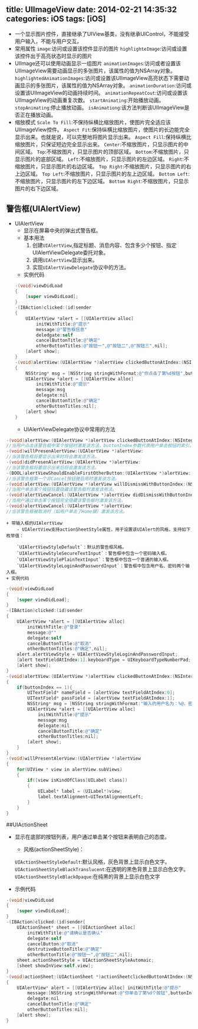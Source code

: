 title: UIImageView
date: 2014-02-21 14:35:32
categories: iOS
tags: [iOS]
---
- 一个显示图片控件，直接继承了UIView基类，没有继承UIControl，不能接受用户输入，不能与用户交互。
- 常用属性
`image`:访问或设置该控件显示的图片
`highlighteImage`:访问或设置该控件出于高亮状态时显示的图片
- UIImage还可以使用动画显示一组图片
`animationImages`:访问或者设置该UIImageView需要动画显示的多张图片，该属性的值为NSArray对象。
`highlightedAnimationImages`:访问或设置该UIImageView高亮状态下需要动画显示的多张图片，该属性的值为NSArray对象。
`animationDuration`:访问或设置该UIImageView的动画持续时间。
`animationRepeatCout`:访问或设置该UIImageView的动画重复次数。
`startAnimating`:开始播放动画。
`stopAnimating`:停止播放动画。
`isAnimationg`:该方法判断该UIImageView是否正在播放动画。
- 缩放模式
`Scale To Fill`:不保持纵横比缩放图片，使图片完全适应该UIImageView控件。
`Aspect Fit`:保持纵横比缩放图片，使图片的长边能完全显示出来。也就是说，可以完整地将图片显示出来。
`Aspect Fill`:保持纵横比缩放图片，只保证短边完全显示出来。
`Center`:不缩放图片，只显示图片的中间区域。
`Top`:不缩放图片，只显示图片的顶部区域。
`Bottom`:不缩放图片，只显示图片的底部区域。
`Left`:不缩放图片，只显示图片的左边区域。
`Right`:不缩放图片，只显示图片的右边区域。
`Top Right`:不缩放图片，只显示图片的右上边区域。
`Top Left`:不缩放图片，只显示图片的左上边区域。
`Bottom Left`:不缩放图片，只显示图片的左下边区域。
`Bottom Right`:不缩放图片，只显示图片的右下边区域。
## 警告框(UIAlertView)
- UIAlertView
    + 显示在屏幕中央的弹出式警告框。
    + 基本用法
        1. 创建`UIAlertView`,指定标题、消息内容、包含多少个按钮、指定UIAlertViewDelegate委托对象。
        2. 调用`UIAlertView`显示出来。
        3. 实现`UIAlertViewDelegate`协议中的方法。
    + 实例代码
    ```Objective-C
    -(void)viewDidLoad
    {
        [super viewDidLoad];
    }
    -(IBAction)clicked:(id)sender
    {
        UIAlertView *alert = [[UIAlertView alloc]
            initWithTitle:@"提示"
            message:@"警告框信息"
            deledgate:self
            cancelButtonTitle:@"确定"
            otherButtonTitles:@"按钮一",@"按钮二",@"按钮三",nil];
        [alert show];
    }
    -(void)alertView:(UIAlertView *)alertView clickedButtonAtIndex:(NSInteger)buttonIndex
    {
        NSString* msg = [NSString stringWithFormat:@"你点击了第%d按钮",buttonIndex];
        UIAlertView *alert = [[UIAlertView alloc]
            initWithTitle:@"提示"
            message:msg
            delegate:nil
            cancelButtonTitle:@"确定"
            otherButtonTitles:nil];
        [alert show]
    }
    ```
    + UIAlertViewDelegate协议中常用的方法
```Objective-C
-(void)alertView:(UIAlertView *)alertView clickedButtonAtIndex:(NSInteger)buttonIndex:
//当用户点击该警告框中某个按钮时激发该方法，buttonIndex参数代表用户单击按钮的索引，索引从0开始。
-(void)willPresenAlertView:(UIAlertView *)alertView:
//当该警告框将要显示出来时将会激发该方法。
-(void)didPresenAlertView:(UIAlertView *)alertView:
//当该警告框将要显示出来后将会激发该方法。
-(BOOL)alertViewShouldEnableFirstOtherButton:(UIAlertView *)alertView:
//当该警告框第一个非Cancel按钮被启用时激发该方法。
-(void)alertView:(UIAlertView *)alerView willDismissWithButtonIndex:(NSInteger)buttonIndex:
//当用户单击某个按钮将要隐藏该警告框时激发该用法。
-(void)alertViewCancel:(UIAlertView *)alertView didDismissWithButtonIndex:(NSInterger)buttonIndex:
//当用户通过单击某个按钮完全隐藏该警告框时激发该方法。
-(void)alertViewCancel:(UIAlertView *)alertView:
//当该警告框被取消时（如用户单击了Home键）激发该方法。
```
    + 带输入框的UIAlertView
        - UIAlertView支持actionSheetStyle属性，用于设置该UIAlert的风格，支持如下枚举值：
        
        `UIAlertViewStyleDefault`：默认的警告框风格。
        `UIAlertViewStyleSecureTextInput`：警告框中包含一个密码输入框。
        `UIAlertViewStylePlainTextInput`：警告框中包含一个普通的输入框。
        `UIAlertViewStyleLoginAndPasswordInput`：警告框中包含用户名、密码两个输入框。
    + 实例代码
```Objective-C
-(void)viewDidLoad
{
    [super viewDidLoad];
}
-(IBAction)clicked:(id)sender
{
    UIAlertView *alert = [[UIAlertView alloc]
        initWithTitle:@"登录"
        message:@""
        delegate:self
        cancelButtonTitle:@"取消"
        otherButtonTitles:@"确定",nil];
    alert.alertViewStyle = UIAlertViewStyleLoginAndPasswordInput;
    [alert textFieldAtIndex:1].keyboardType = UIKeyboardTypeNumberPad;
    [alert show];
}
-(void)alertView:(UIAlertView *)alertView clickedButtonAtIndex:(NSInterger)buttonIndex
{
    if(buttonIndex == 1){
        UITextField* nameField = [alertView textFieldAtIndex:0];
        UITextField* passField = [alertView textFieldAtIndex:1];
        NSString* msg = [NSString stringWithFormat:"输入的用户名为：%@，密码为%@",nameField.text,passField.text];
        UIAlertView *alert = [[UIAlertView alloc]
            initWithTitle:@"提示"
            message:msg
            delegate:nil
            cancelButtonTitle:@"确定"
            otherButtonTitles:nil];
        [alert show];
    }
}
-(void)willPresentAlerView:(UIAlertView *)alertView
{
    for(UIView * view in alertView.subViews)
    {
        if([view isKindOfClass[UILabel class])
        {
            UILabel* label = (UILabel*)view;
            label.textAlignment=UITextAlignmentLeft;
        }
    }
}
```

##UIActionSheet
- 显示在底部的按钮列表，用户通过单击某个按钮来表明自己的态度。
    + 风格(actionSheetStyle)：
       
    `UIActionSheetStyleDefault`:默认风格，灰色背景上显示白色文字。
    `UIActionSheetStyleBlackTranslucent`:在透明的黑色背景上显示白色文字。
    `UIActionSheetStyleBlackOpaque`:在纯黑的背景上显示白色文字
- 示例代码
```Objective-C
-(void)viewDidLoad
{
    [super viewDidLoad];
}
-(IBAction)clicked:(id)sender{
    UIActionSheet* sheet = [[UIActionSheet alloc] 
        initWithTitle:@"请确认是否确认"
        delegate:self
        cancelButton:@"取消"
        destrutiveButtonTitle:@"确定"
        otherButtonTitle:@"按钮一",@"按钮二",nil];
    sheet.actionSheetStyle = UIActionSheetStyleAutomaic;
    [sheet showInView:self.view];
}
-(void)actionSheet:(UIActionSheet *)actionSheetclickedButtonAtIndex:(NSInteger)buttonIndex
{
    UIAlertView* alert = [[UIAlertView alloc] initWithTitle:@"提示"
        message:[NSString stringWithFormat:@"你单击了第%d个按钮",buttonIndex
        delegate:nil
        cancelButtonTitle:@"确定"
        otherButtonTitles:nil];
    [alert show];
}
```